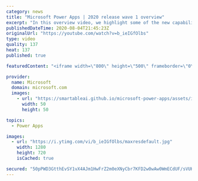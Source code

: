 ```yaml
---
category: news
title: "Microsoft Power Apps | 2020 release wave 1 overview"
excerpt: "In this overview video, we highlight some of the new capabilities included in the latest update to Microsoft Power Apps.      Here are the capabilities covered:     UI enhancements       • Save is always visible       • Chart formatting  Grid user experience enhancements       • Conditional search  "
publishedDateTime: 2020-08-04T21:45:23Z
originalUrl: "https://youtube.com/watch?v=b_ieIGfOlbs"
type: video
quality: 137
heat: 137
published: true

featuredContent: "<iframe width=\"800\" height=\"500\" frameborder=\"0\" src=\"https://www.youtube.com/embed/b_ieIGfOlbs\" allow=\"accelerometer; autoplay; encrypted-media; gyroscope; picture-in-picture\" allowfullscreen></iframe>"

provider:
  name: Microsoft
  domain: microsoft.com
  images:
    - url: "https://smartableai.github.io/microsoft-power-apps/assets/images/organizations/microsoft.com-50x50.jpg"
      width: 50
      height: 50

topics:
  - Power Apps

images:
  - url: "https://i.ytimg.com/vi/b_ieIGfOlbs/maxresdefault.jpg"
    width: 1280
    height: 720
    isCached: true

secured: "50pPWD3GtthEvSY1vX4AJm1HwFrZ2m0eXNyCbr7KFD2w0wAw0WmECdUF/sVUHeu3ovDbb25lfI09ZvF6e+y1/18mN3zuiEWvlxr65QfDN1mMhPY+gOKo0mFdLhWNexbf2UfW2ttJ9e/jAygjQ6hB0DjCy2ksbFPW1GawD/OnuIxvyY4KDjFg0tPmm1tPbB9DnGtyBMPDXvTMQc77UqoC7ARuftLBXKMqv1suM9c0bjDvud5BQDCwDIlxsxispx8aUbEmSqUPRriRfwiOnR8IQHi0Ulc00L4EDu6/PC2lYmQ5PXxV1nOio63ihCNJLTJunOFDnX6v1KlVPJlu4rr5AAuEdL12t0FbTUEiByCB/uOPUHpGOSjE06jf+A3mm+nCXRA+sBX6f/4AbstEWQf/9yUOOdb1MWPNx64AsmvWeTHDBRG80U2154/Knod4BKNL;+OzRPKnu3JBDCZtDw68oIA=="
---
```


